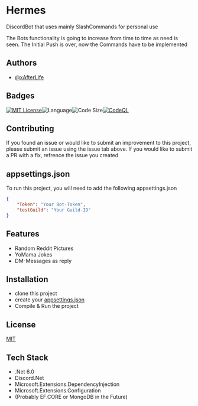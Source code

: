 
# Hermes

DiscordBot that uses mainly SlashCommands for personal use

The Bots functionality is going to increase from time to time as need is seen. The Initial Push is over, now the Commands have to be implemented


## Authors

- [@xAfterLife](https://www.github.com/xAfterLife)


## Badges

[![MIT License](https://img.shields.io/badge/License-MIT-green.svg)](https://choosealicense.com/licenses/mit/)<space><space>![Language](https://img.shields.io/github/languages/top/xAfterLife/Hermes)<space><space>![Code Size](https://img.shields.io/github/languages/code-size/xAfterLife/Hermes)<space><space>[![CodeQL](https://github.com/xAfterLife/Hermes/actions/workflows/codeql.yml/badge.svg)](https://github.com/xAfterLife/Hermes/actions/workflows/codeql.yml)



## Contributing

If you found an issue or would like to submit an improvement to this project, please submit an issue using the issue tab above. If you would like to submit a PR with a fix, refrence the issue you created


## appsettings.json

To run this project, you will need to add the following appsettings.json

```json
{
    "Token": "Your Bot-Token",
    "testGuild": "Your Guild-ID"
}
```


## Features

- Random Reddit Pictures
- YoMama Jokes
- DM-Messages as reply


## Installation

- clone this project
- create your [appsettings.json](#appsettings.json)
- Compile & Run the project

    
## License

[MIT](https://choosealicense.com/licenses/mit/)


## Tech Stack

* .Net 6.0 
* Discord.Net 
* Microsoft.Extensions.DependencyInjection
* Microsoft.Extensions.Configuration
* (Probably EF.CORE or MongoDB in the Future)
